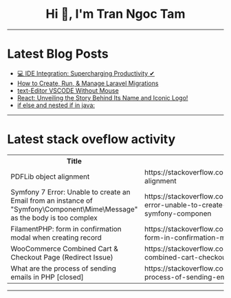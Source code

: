 <h1 align="center">Hi 👋, I'm Tran Ngoc Tam</h1>

---

# Latest Blog Posts 
<!-- BLOG-POST-LIST:START -->
- [💻 IDE Integration: Supercharging Productivity ✔](https://dev.to/sarvar_04/ide-integration-supercharging-productivity-pap)
- [How to Create, Run, &amp; Manage Laravel Migrations](https://dev.to/buttercms/how-to-create-run-manage-laravel-migrations-3o6d)
- [text-Editor VSCODE Without Mouse](https://dev.to/ngouend_gerard_90/text-editor-vscode-without-mouse-2k3o)
- [React: Unveiling the Story Behind Its Name and Iconic Logo!](https://dev.to/geetanshchahal/react-unveiling-the-story-behind-its-name-and-iconic-logo-56ho)
- [if else and nested if in java:](https://dev.to/kaviyak/if-else-and-nested-if-in-java-28m5)
<!-- BLOG-POST-LIST:END -->

---

# Latest stack oveflow activity
<table>
  <tr><th>Title</th><th>Link</th></tr>
  <!-- STACKOVERFLOW:START --><tr><td>PDFLib object alignment</td><td>https://stackoverflow.com/questions/79400870/pdflib-object-alignment</td></tr><tr><td>Symfony 7 Error: Unable to create an Email from an instance of &quot;Symfony\Component\Mime\Message&quot; as the body is too complex</td><td>https://stackoverflow.com/questions/79400715/symfony-7-error-unable-to-create-an-email-from-an-instance-of-symfony-componen</td></tr><tr><td>FilamentPHP: form in confirmation modal when creating record</td><td>https://stackoverflow.com/questions/79400647/filamentphp-form-in-confirmation-modal-when-creating-record</td></tr><tr><td>WooCommerce Combined Cart &amp; Checkout Page &lpar;Redirect Issue&rpar;</td><td>https://stackoverflow.com/questions/79400556/woocommerce-combined-cart-checkout-page-redirect-issue</td></tr><tr><td>What are the process of sending emails in PHP [closed]</td><td>https://stackoverflow.com/questions/79400509/what-are-the-process-of-sending-emails-in-php</td></tr><!-- STACKOVERFLOW:END -->
</table>

---


